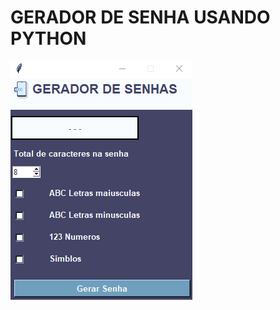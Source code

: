 # GERADOR DE SENHA USANDO PYTHON
![gif do projeto de gerador de senha](/img/GIF.gif "imagem do gerador de senhas.")